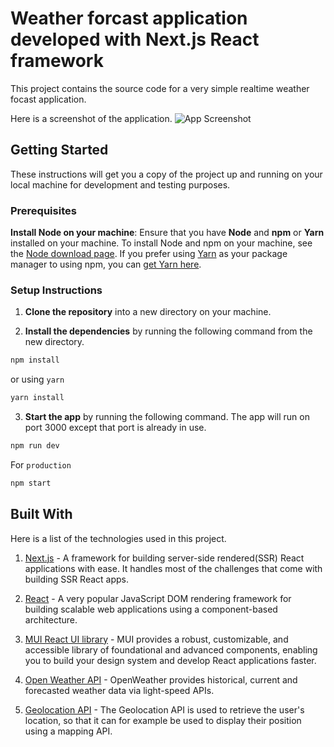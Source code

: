 # Weather forcast application developed with Next.js React framework

This project contains the source code for a very simple realtime weather focast application.

Here is a screenshot of the application.
![App Screenshot](https://i.postimg.cc/sxd65NGZ/Screenshot.png)

## Getting Started

These instructions will get you a copy of the project up and running on your local machine for development and testing purposes.

### Prerequisites

**Install Node on your machine**: Ensure that you have **Node** and **npm** or **Yarn** installed on your machine. To install Node and npm on your machine, see the [Node download page](https://nodejs.org/en/download/). If you prefer using [Yarn](https://yarnpkg.com/) as your package manager to using npm, you can [get Yarn here](https://yarnpkg.com/en/docs/install).

### Setup Instructions

1. **Clone the repository** into a new directory on your machine.

2. **Install the dependencies** by running the following command from the new directory.

```sh
npm install
```

or using `yarn`

```sh
yarn install
```

3. **Start the app** by running the following command. The app will run on port 3000 except that port is already in use.

```sh
npm run dev
```

For `production`

```sh
npm start
```

## Built With

Here is a list of the technologies used in this project.

1. [Next.js](https://learnnextjs.com/) - A framework for building server-side rendered(SSR) React applications with ease. It handles most of the challenges that come with building SSR React apps.

2. [React](https://reactjs.org/) - A very popular JavaScript DOM rendering framework for building scalable web applications using a component-based architecture.

3. [MUI React UI library](https://mui.com) - MUI provides a robust, customizable, and accessible library of foundational and advanced components, enabling you to build your design system and develop React applications faster.

4. [Open Weather API](https://openweathermap.org/api) - OpenWeather provides historical, current and forecasted weather data via light-speed APIs.

5. [Geolocation API](https://developer.mozilla.org/en-US/docs/Web/API/Geolocation_API) - The Geolocation API is used to retrieve the user's location, so that it can for example be used to display their position using a mapping API.
